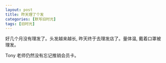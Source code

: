 ```yaml
---
layout: post
title: 昨天理了个发
categories: [默写旧时光]
tags: [旧时光]
---
```


好几个月没有理发了。头发越来越长, 昨天终于去理发店了。量体温, 戴着口罩被理发。

Tony 老师仍然没有忘记推销会员卡。

